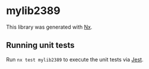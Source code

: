 # mylib2389

This library was generated with [Nx](https://nx.dev).

## Running unit tests

Run `nx test mylib2389` to execute the unit tests via [Jest](https://jestjs.io).
